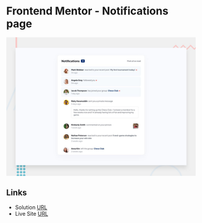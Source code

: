 # Frontend Mentor - Notifications page

![Design preview for the Notifications page coding challenge](./design/desktop-preview.jpg)

## Links

- Solution [URL](https://mhmd-tarek-mhmd.github.io/Notification-page)
- Live Site [URL](https://www.frontendmentor.io/solutions/notification-page-Psb_aLjRwi)
